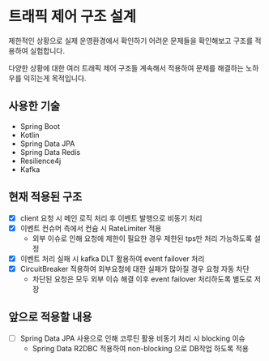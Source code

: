 # 트래픽 제어 구조 설계

제한적인 상황으로 실제 운영환경에서 확인하기 어려운 문제들을 확인해보고 구조를 적용하여 실험합니다.

다양한 상황에 대한 여러 트래픽 제어 구조들 계속해서 적용하여 문제를 해결하는 노하우를 익히는게 목적입니다.

## 사용한 기술

- Spring Boot
- Kotlin
- Spring Data JPA
- Spring Data Redis
- Resilience4j
- Kafka

## 현재 적용된 구조

- [x] client 요청 시 메인 로직 처리 후 이벤트 발행으로 비동기 처리
- [x] 이벤트 컨슈머 측에서 컨슘 시 RateLimiter 적용
    - 외부 이슈로 인해 요청에 제한이 필요한 경우 제한된 tps만 처리 가능하도록 설정
- [x] 이벤트 처리 실패 시 kafka DLT 활용하여 event failover 처리
- [x] CircuitBreaker 적용하여 외부요청에 대한 실패가 많아질 경우 요청 자동 차단
    - 차단된 요청은 모두 외부 이슈 해결 이후 event failover 처리하도록 별도로 저장

## 앞으로 적용할 내용

- [ ] Spring Data JPA 사용으로 인해 코루틴 활용 비동기 처리 시 blocking 이슈
    - Spring Data R2DBC 적용하여 non-blocking 으로 DB작업 하도록 적용
